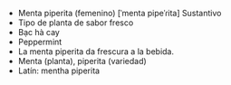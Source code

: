 - Menta piperita (femenino) [ˈmenta pipeˈɾita] Sustantivo
- Tipo de planta de sabor fresco
- Bạc hà cay
- Peppermint
- La menta piperita da frescura a la bebida.
- Menta (planta), piperita (variedad)
- Latín: mentha piperita